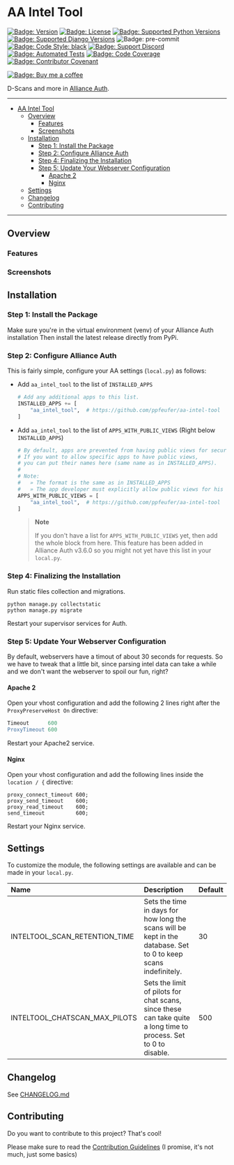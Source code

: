 # AA Intel Tool

[![Badge: Version]][AA Intel Tool on Pypi]
[![Badge: License]][AA Intel Tool License]
[![Badge: Supported Python Versions]][AA Intel Tool on Pypi]
[![Badge: Supported Django Versions]][AA Intel Tool on Pypi]
![Badge: pre-commit]
[![Badge: Code Style: black]][black code formatter documentation]
[![Badge: Support Discord]][Support Discord]
[![Badge: Automated Tests]][Automated Tests on GitHub]
[![Badge: Code Coverage]][AA Intel Tool on Codecov]
[![Badge: Contributor Covenant]][Code of Conduct]

[![Badge: Buy me a coffee]][ppfeufer on ko-fi]


D-Scans and more in [Alliance Auth].

---

<!-- TOC -->
* [AA Intel Tool](#aa-intel-tool)
  * [Overview](#overview)
    * [Features](#features)
    * [Screenshots](#screenshots)
  * [Installation](#installation)
    * [Step 1: Install the Package](#step-1-install-the-package)
    * [Step 2: Configure Alliance Auth](#step-2-configure-alliance-auth)
    * [Step 4: Finalizing the Installation](#step-4-finalizing-the-installation)
    * [Step 5: Update Your Webserver Configuration](#step-5-update-your-webserver-configuration)
      * [Apache 2](#apache-2)
      * [Nginx](#nginx)
  * [Settings](#settings)
  * [Changelog](#changelog)
  * [Contributing](#contributing)
<!-- TOC -->

---

## Overview

### Features

### Screenshots

## Installation

### Step 1: Install the Package

Make sure you're in the virtual environment (venv) of your Alliance Auth
installation Then install the latest release directly from PyPi.


### Step 2: Configure Alliance Auth

This is fairly simple, configure your AA settings (`local.py`) as follows:

- Add `aa_intel_tool` to the list of `INSTALLED_APPS`
  ```python
  # Add any additional apps to this list.
  INSTALLED_APPS += [
      "aa_intel_tool",  # https://github.com/ppfeufer/aa-intel-tool
  ]
  ```
- Add `aa_intel_tool` to the list of `APPS_WITH_PUBLIC_VIEWS` (Right below
  `INSTALLED_APPS`)
  ```python
  # By default, apps are prevented from having public views for security reasons.
  # If you want to allow specific apps to have public views,
  # you can put their names here (same name as in INSTALLED_APPS).
  #
  # Note:
  #   » The format is the same as in INSTALLED_APPS
  #   » The app developer must explicitly allow public views for his app
  APPS_WITH_PUBLIC_VIEWS = [
      "aa_intel_tool",  # https://github.com/ppfeufer/aa-intel-tool
  ]
  ```
  > **Note**
  >
  > If you don't have a list for `APPS_WITH_PUBLIC_VIEWS` yet, then add the whole
  > block from here. This feature has been added in Alliance Auth v3.6.0 so you
  > might not yet have this list in your `local.py`.


### Step 4: Finalizing the Installation

Run static files collection and migrations.

```shell
python manage.py collectstatic
python manage.py migrate
```

Restart your supervisor services for Auth.


### Step 5: Update Your Webserver Configuration

By default, webservers have a timout of about 30 seconds for requests. So we have to
tweak that a little bit, since parsing intel data can take a while and we don't want
the webserver to spoil our fun, right?

#### Apache 2

Open your vhost configuration and add the following 2 lines right after the
`ProxyPreserveHost On` directive:

```apache
Timeout      600
ProxyTimeout 600
```

Restart your Apache2 service.

#### Nginx

Open your vhost configuration and add the following lines inside the `location / {`
directive:

```nginx
proxy_connect_timeout 600;
proxy_send_timeout    600;
proxy_read_timeout    600;
send_timeout          600;
```

Restart your Nginx service.


## Settings

To customize the module, the following settings are available and can be made in
your `local.py`.

| Name                          | Description                                                                                                      | Default |
|:------------------------------|:-----------------------------------------------------------------------------------------------------------------|:--------|
| INTELTOOL_SCAN_RETENTION_TIME | Sets the time in days for how long the scans will be kept in the database. Set to 0 to keep scans indefinitely.  | 30      |
| INTELTOOL_CHATSCAN_MAX_PILOTS | Sets the limit of pilots for chat scans, since these can take quite a long time to process. Set to 0 to disable. | 500     |


## Changelog

See [CHANGELOG.md]


## Contributing

Do you want to contribute to this project? That's cool!

Please make sure to read the [Contribution Guidelines]
(I promise, it's not much, just some basics)


<!-- Badges -->
[Badge: Version]: https://img.shields.io/pypi/v/aa-intel-tool?label=release "Version"
[Badge: License]: https://img.shields.io/github/license/ppfeufer/aa-intel-tool "License"
[Badge: Supported Python Versions]: https://img.shields.io/pypi/pyversions/aa-intel-tool "Supported Python Versions"
[Badge: Supported Django Versions]: https://img.shields.io/pypi/djversions/aa-intel-tool?label=django "Supported Django Versions"
[Badge: pre-commit]: https://img.shields.io/badge/pre--commit-enabled-brightgreen?logo=pre-commit&logoColor=white "pre-commit"
[Badge: Code Style: black]: https://img.shields.io/badge/code%20style-black-000000.svg "Code Style: black"
[Badge: Support Discord]: https://img.shields.io/discord/790364535294132234?label=discord "Support Discord"
[Badge: Automated Tests]: https://github.com/ppfeufer/aa-intel-tool/actions/workflows/automated-checks.yml/badge.svg "Automated Tests"
[Badge: Code Coverage]: https://codecov.io/gh/ppfeufer/aa-intel-tool/branch/master/graph/badge.svg "Code Coverage"
[Badge: Contributor Covenant]: https://img.shields.io/badge/Contributor%20Covenant-2.1-4baaaa.svg "Contributor Covenant"
[Badge: Buy me a coffee]: https://ko-fi.com/img/githubbutton_sm.svg "Buy me a coffee"

<!-- Hyperlinks -->
[Alliance Auth]: https://gitlab.com/allianceauth/allianceauth
[AA installation guide]: https://allianceauth.readthedocs.io/en/latest/installation/allianceauth.html
[CHANGELOG.md]: https://github.com/ppfeufer/aa-intel-tool/blob/master/CHANGELOG.md
[Contribution Guidelines]: https://github.com/ppfeufer/aa-intel-tool/blob/master/CONTRIBUTING.md
[AA Intel Tool on Pypi]: https://pypi.org/project/aa-intel-tool/
[AA Intel Tool on Codecov]: https://codecov.io/gh/ppfeufer/aa-intel-tool
[AA Intel Tool License]: https://github.com/ppfeufer/aa-intel-tool/blob/master/LICENSE
[black code formatter documentation]: http://black.readthedocs.io/en/latest/
[Support Discord]: https://discord.gg/zmh52wnfvM
[Automated Tests on GitHub]: https://github.com/ppfeufer/aa-intel-tool/actions/workflows/automated-checks.yml
[Code of Conduct]: https://github.com/ppfeufer/aa-intel-tool/blob/master/CODE_OF_CONDUCT.md
[ppfeufer on ko-fi]: https://ko-fi.com/ppfeufer
